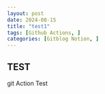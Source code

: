 ```yaml
---
layout: post
date: 2024-08-15
title: "test1"
tags: [Github Actions, ]
categories: [Gitblog Notion, ]
---
```



## TEST


git Action Test

